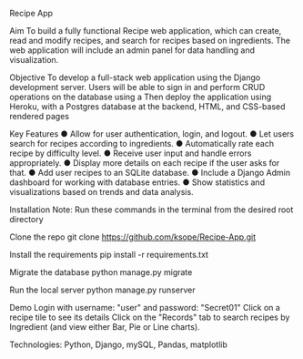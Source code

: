 Recipe App

Aim
To build a fully functional Recipe web application, which can create, read and modify recipes, and search for recipes based on ingredients. The web application will include an admin panel for data handling and visualization.

Objective
To develop a full-stack web application using the Django development server. Users will be able to sign in and perform CRUD operations on the database using a Then deploy the application using Heroku, with a Postgres database at
the backend, HTML, and CSS-based rendered pages

Key Features
● Allow for user authentication, login, and logout.
● Let users search for recipes according to ingredients.
● Automatically rate each recipe by difficulty level.
● Receive user input and handle errors appropriately.
● Display more details on each recipe if the user asks for that.
● Add user recipes to an SQLite database.
● Include a Django Admin dashboard for working with database entries.
● Show statistics and visualizations based on trends and data analysis.

Installation
Note: Run these commands in the terminal from the desired root directory

Clone the repo
git clone https://github.com/ksope/Recipe-App.git

Install the requirements
pip install -r requirements.txt

Migrate the database
python manage.py migrate

Run the local server
python manage.py runserver

Demo
Login with username: "user" and password: "Secret01"
Click on a recipe tile to see its details
Click on the "Records" tab to search recipes by Ingredient (and view either Bar, Pie or Line charts).

Technologies: Python, Django, mySQL, Pandas, matplotlib
